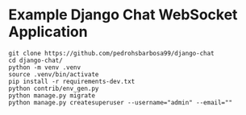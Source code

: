 # Example Django Chat WebSocket Application

```
git clone https://github.com/pedrohsbarbosa99/django-chat
cd django-chat/
python -m venv .venv
source .venv/bin/activate
pip install -r requirements-dev.txt
python contrib/env_gen.py
python manage.py migrate
python manage.py createsuperuser --username="admin" --email=""
```

